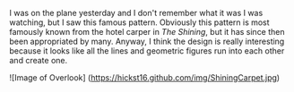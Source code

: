I was on the plane yesterday and I don't remember what it was I was watching, but I saw this famous pattern. Obviously this pattern is most famously known from the hotel carper in *The Shining*, but it has since then been appropriated by many. Anyway, I think the design is really interesting because it looks like all the lines and geometric figures run into each other and create one. 

![Image of Overlook]
(https://hickst16.github.com/img/ShiningCarpet.jpg)
